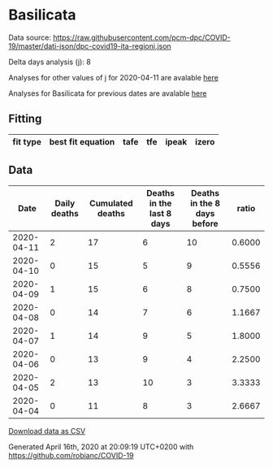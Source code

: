 # Basilicata

Data source: https://raw.githubusercontent.com/pcm-dpc/COVID-19/master/dati-json/dpc-covid19-ita-regioni.json

Delta days analysis (j): 8

Analyses for other values of j for 2020-04-11 are avalable [here](../2020-04-11/README.md)

Analyses for Basilicata for previous dates are avalable [here](../README.md)

## Fitting 
|fit type|best fit equation|tafe|tfe|ipeak|izero|
|-------|-----|--------|------|---|---|

## Data
|Date|Daily deaths|Cumulated deaths|Deaths in the last 8 days|Deaths in the 8 days before|ratio|
|----|----------|-----------|-------|--------------------|-----|
|2020-04-11|2|17|6|10|0.6000|
|2020-04-10|0|15|5|9|0.5556|
|2020-04-09|1|15|6|8|0.7500|
|2020-04-08|0|14|7|6|1.1667|
|2020-04-07|1|14|9|5|1.8000|
|2020-04-06|0|13|9|4|2.2500|
|2020-04-05|2|13|10|3|3.3333|
|2020-04-04|0|11|8|3|2.6667|

[Download data as CSV](COVID-19_basilicata_j8_2020-04-11.csv)

Generated April 16th, 2020 at 20:09:19 UTC+0200 with https://github.com/robianc/COVID-19
